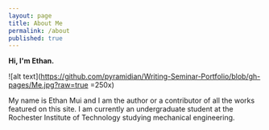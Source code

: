 ```yaml
---
layout: page
title: About Me
permalink: /about
published: true
---
```

**Hi, I'm Ethan.**

![alt text](https://github.com/pyramidian/Writing-Seminar-Portfolio/blob/gh-pages/Me.jpg?raw=true =250x)



My name is Ethan Mui and I am the author or a contributor of all the works featured on this site. I am currently an undergraduate student at the Rochester Institute of Technology studying mechanical engineering.
